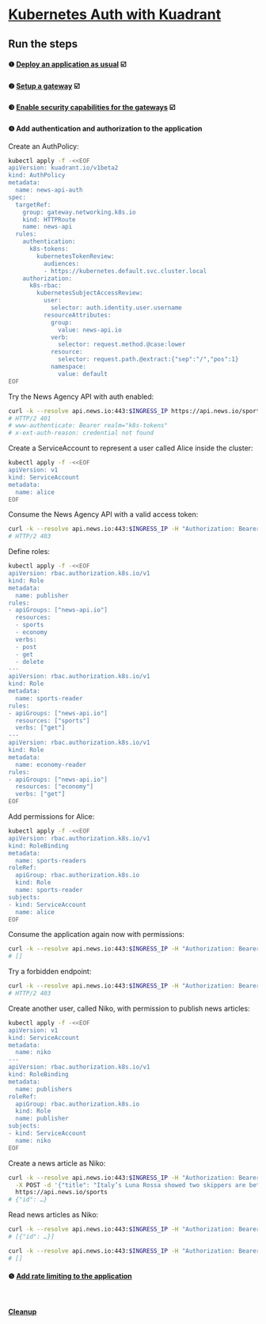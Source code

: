 # [Kubernetes Auth with Kuadrant](README.md)

## Run the steps

#### ❶ [Deploy an application as usual](1-deploy.md) ☑️
#### ❷ [Setup a gateway](2-gateway.md) ☑️
#### ❸ [Enable security capabilities for the gateways](3-kuadrant.md) ☑️
#### ❹ Add authentication and authorization to the application

Create an AuthPolicy:

```sh
kubectl apply -f -<<EOF
apiVersion: kuadrant.io/v1beta2
kind: AuthPolicy
metadata:
  name: news-api-auth
spec:
  targetRef:
    group: gateway.networking.k8s.io
    kind: HTTPRoute
    name: news-api
  rules:
    authentication:
      k8s-tokens:
        kubernetesTokenReview:
          audiences:
          - https://kubernetes.default.svc.cluster.local
    authorization:
      k8s-rbac:
        kubernetesSubjectAccessReview:
          user:
            selector: auth.identity.user.username
          resourceAttributes:
            group:
              value: news-api.io
            verb:
              selector: request.method.@case:lower
            resource:
              selector: request.path.@extract:{"sep":"/","pos":1}
            namespace:
              value: default
EOF
```

Try the News Agency API with auth enabled:

```sh
curl -k --resolve api.news.io:443:$INGRESS_IP https://api.news.io/sports -i
# HTTP/2 401
# www-authenticate: Bearer realm="k8s-tokens"
# x-ext-auth-reason: credential not found
```

Create a ServiceAccount to represent a user called Alice inside the cluster:

```sh
kubectl apply -f -<<EOF
apiVersion: v1
kind: ServiceAccount
metadata:
  name: alice
EOF
```

Consume the News Agency API with a valid access token:

```sh
curl -k --resolve api.news.io:443:$INGRESS_IP -H "Authorization: Bearer $(kubectl create token alice)" https://api.news.io/sports -i
# HTTP/2 403
```

Define roles:

```sh
kubectl apply -f -<<EOF
apiVersion: rbac.authorization.k8s.io/v1
kind: Role
metadata:
  name: publisher
rules:
- apiGroups: ["news-api.io"]
  resources:
  - sports
  - economy
  verbs:
  - post
  - get
  - delete
---
apiVersion: rbac.authorization.k8s.io/v1
kind: Role
metadata:
  name: sports-reader
rules:
- apiGroups: ["news-api.io"]
  resources: ["sports"]
  verbs: ["get"]
---
apiVersion: rbac.authorization.k8s.io/v1
kind: Role
metadata:
  name: economy-reader
rules:
- apiGroups: ["news-api.io"]
  resources: ["economy"]
  verbs: ["get"]
EOF
```

Add permissions for Alice:

```sh
kubectl apply -f -<<EOF
apiVersion: rbac.authorization.k8s.io/v1
kind: RoleBinding
metadata:
  name: sports-readers
roleRef:
  apiGroup: rbac.authorization.k8s.io
  kind: Role
  name: sports-reader
subjects:
- kind: ServiceAccount
  name: alice
EOF
```

Consume the application again now with permissions:

```sh
curl -k --resolve api.news.io:443:$INGRESS_IP -H "Authorization: Bearer $(kubectl create token alice)" https://api.news.io/sports
# []
```

Try a forbidden endpoint:

```sh
curl -k --resolve api.news.io:443:$INGRESS_IP -H "Authorization: Bearer $(kubectl create token alice)" https://api.news.io/economy -i
# HTTP/2 403
```

Create another user, called Niko, with permission to publish news articles:

```sh
kubectl apply -f -<<EOF
apiVersion: v1
kind: ServiceAccount
metadata:
  name: niko
---
apiVersion: rbac.authorization.k8s.io/v1
kind: RoleBinding
metadata:
  name: publishers
roleRef:
  apiGroup: rbac.authorization.k8s.io
  kind: Role
  name: publisher
subjects:
- kind: ServiceAccount
  name: niko
EOF
```

Create a news article as Niko:

```sh
curl -k --resolve api.news.io:443:$INGRESS_IP -H "Authorization: Bearer $(kubectl create token niko)" \
  -X POST -d '{"title": "Italy’s Luna Rossa showed two skippers are better than one on the America’s Cup yachts", "body": "BARCELONA, Spain (AP) — Before the last America’s Cup, Italy’s sailing team had what helmsman Francesco Bruni called a “crazy” idea: run the boat with two skippers, each taking turns steering as the foiling yacht crisscrossed the race course.\nWhile the other crews lost valuable time as their sole skipper scampered back and forth with each tack or jibe, Bruni and Jimmy Spithill stayed put, each manning their own helm on their side of the boat.\nIt turned out to be a stroke of genius. Source: https://apnews.com/article/americas-cup-sailing-italy-luna-rossa-spithill-d99078e7047bda9d9416c92e333a345d"}' \
  https://api.news.io/sports
# {"id": …}
```

Read news articles as Niko:

```sh
curl -k --resolve api.news.io:443:$INGRESS_IP -H "Authorization: Bearer $(kubectl create token niko)" https://api.news.io/sports
# [{"id": …}]
```

```sh
curl -k --resolve api.news.io:443:$INGRESS_IP -H "Authorization: Bearer $(kubectl create token niko)" https://api.news.io/economy
# []
```

#### ❺ [Add rate limiting to the application](5-rate-limit.md)

<br/>

#### [Cleanup](README.md#cleanup)
